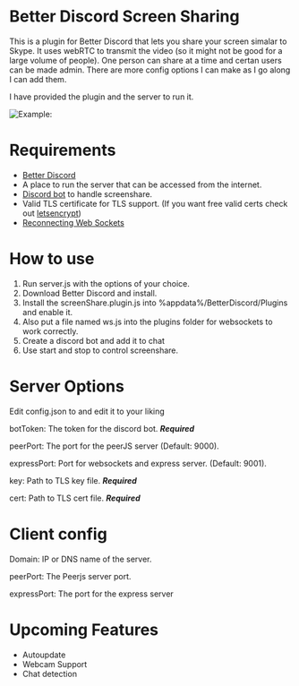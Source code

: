 # Better Discord Screen Sharing

This is a plugin for Better Discord that lets you share your screen simalar to Skype. It uses webRTC to transmit the video (so it might not be good for a large volume of people). One person can share at a time and certan users can be made admin. There are more config options I can make as I go along I can add them.

I have provided the plugin and the server to run it.

![Example:](https://s16.postimg.org/jp7ptckj9/Picture.png)

# Requirements

* [Better Discord](https://github.com/Jiiks/BetterDiscordApp)
* A place to run the server that can be accessed from the internet.
* [Discord bot](https://discordapp.com/developers/applications/) to handle screenshare.
* Valid TLS certificate for TLS support. (If you want free valid certs check out [letsencrypt](https://certbot.eff.org/))
* [Reconnecting Web Sockets](https://github.com/joewalnes/reconnecting-websocket)

# How to use

1. Run server.js with the options of your choice.
2. Download Better Discord and install.
3. Install the screenShare.plugin.js into %appdata%/BetterDiscord/Plugins and enable it.
4. Also put a file named ws.js into the plugins folder for websockets to work correctly.
5. Create a discord bot and add it to chat
6. Use start and stop to control screenshare.

# Server Options

Edit config.json to and edit it to your liking

botToken: The token for the discord bot. ***Required***

peerPort: The port for the peerJS server (Default: 9000).

expressPort: Port for websockets and express server. (Default: 9001).

key: Path to TLS key file. ***Required***

cert: Path to TLS cert file. ***Required***

# Client config

Domain: IP or DNS name of the server.

peerPort: The Peerjs server port.

expressPort: The port for the express server

# Upcoming Features

* Autoupdate
* Webcam Support
* Chat detection

